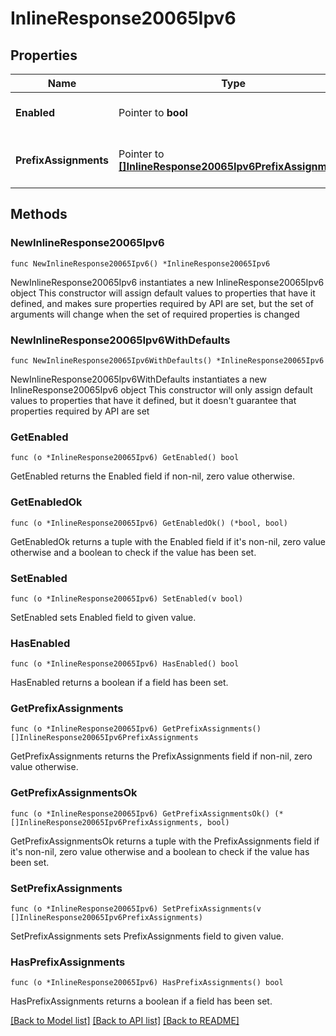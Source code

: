 # InlineResponse20065Ipv6

## Properties

Name | Type | Description | Notes
------------ | ------------- | ------------- | -------------
**Enabled** | Pointer to **bool** | Enable IPv6 on single LAN | [optional] 
**PrefixAssignments** | Pointer to [**[]InlineResponse20065Ipv6PrefixAssignments**](InlineResponse20065Ipv6PrefixAssignments.md) | Prefix assignments on the single LAN | [optional] 

## Methods

### NewInlineResponse20065Ipv6

`func NewInlineResponse20065Ipv6() *InlineResponse20065Ipv6`

NewInlineResponse20065Ipv6 instantiates a new InlineResponse20065Ipv6 object
This constructor will assign default values to properties that have it defined,
and makes sure properties required by API are set, but the set of arguments
will change when the set of required properties is changed

### NewInlineResponse20065Ipv6WithDefaults

`func NewInlineResponse20065Ipv6WithDefaults() *InlineResponse20065Ipv6`

NewInlineResponse20065Ipv6WithDefaults instantiates a new InlineResponse20065Ipv6 object
This constructor will only assign default values to properties that have it defined,
but it doesn't guarantee that properties required by API are set

### GetEnabled

`func (o *InlineResponse20065Ipv6) GetEnabled() bool`

GetEnabled returns the Enabled field if non-nil, zero value otherwise.

### GetEnabledOk

`func (o *InlineResponse20065Ipv6) GetEnabledOk() (*bool, bool)`

GetEnabledOk returns a tuple with the Enabled field if it's non-nil, zero value otherwise
and a boolean to check if the value has been set.

### SetEnabled

`func (o *InlineResponse20065Ipv6) SetEnabled(v bool)`

SetEnabled sets Enabled field to given value.

### HasEnabled

`func (o *InlineResponse20065Ipv6) HasEnabled() bool`

HasEnabled returns a boolean if a field has been set.

### GetPrefixAssignments

`func (o *InlineResponse20065Ipv6) GetPrefixAssignments() []InlineResponse20065Ipv6PrefixAssignments`

GetPrefixAssignments returns the PrefixAssignments field if non-nil, zero value otherwise.

### GetPrefixAssignmentsOk

`func (o *InlineResponse20065Ipv6) GetPrefixAssignmentsOk() (*[]InlineResponse20065Ipv6PrefixAssignments, bool)`

GetPrefixAssignmentsOk returns a tuple with the PrefixAssignments field if it's non-nil, zero value otherwise
and a boolean to check if the value has been set.

### SetPrefixAssignments

`func (o *InlineResponse20065Ipv6) SetPrefixAssignments(v []InlineResponse20065Ipv6PrefixAssignments)`

SetPrefixAssignments sets PrefixAssignments field to given value.

### HasPrefixAssignments

`func (o *InlineResponse20065Ipv6) HasPrefixAssignments() bool`

HasPrefixAssignments returns a boolean if a field has been set.


[[Back to Model list]](../README.md#documentation-for-models) [[Back to API list]](../README.md#documentation-for-api-endpoints) [[Back to README]](../README.md)


